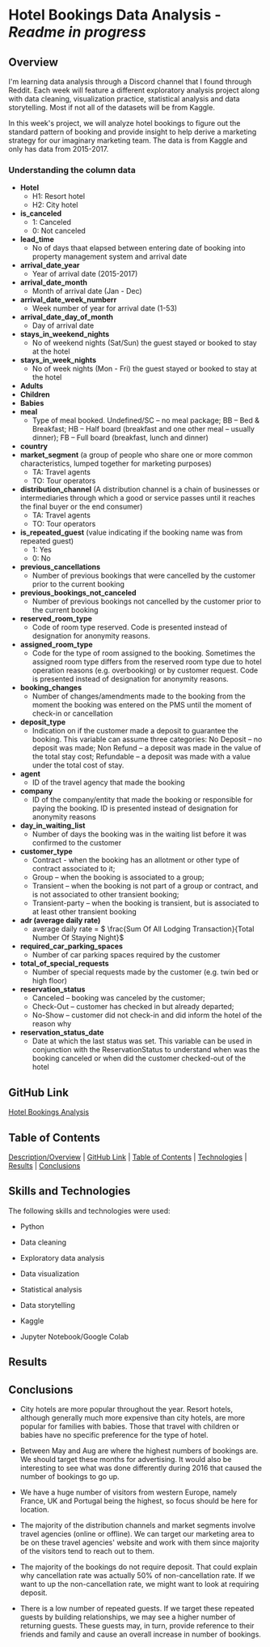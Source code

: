 # Hotel Bookings Data Analysis - *Readme in progress*

## Overview

I'm learning data analysis through a Discord channel that I found through Reddit. Each week will feature a different exploratory analysis project along with data cleaning, visualization practice, statistical analysis and data storytelling. Most if not all of the datasets will be from Kaggle.

In this week's project, we will analyze hotel bookings to figure out the standard pattern of booking and provide insight to help derive a marketing strategy for our imaginary marketing team. The data is from Kaggle and only has data from 2015-2017.

### Understanding the column data

* **Hotel**
    - H1: Resort hotel
    - H2: City hotel
* **is_canceled**
    - 1: Canceled 
    - 0: Not canceled
* **lead_time**
    - No of days thaat elapsed between entering date of booking into property management system and arrival date
* **arrival_date_year**
    - Year of arrival date (2015-2017)
* **arrival_date_month**
    - Month of arrival date (Jan - Dec)
* **arrival_date_week_numberr**
    - Week number of year for arrival date (1-53)
* **arrival_date_day_of_month**
    - Day of arrival date
* **stays_in_weekend_nights**
    - No of weekend nights (Sat/Sun) the guest stayed or booked to stay at the hotel
* **stays_in_week_nights**
    - No of week nights (Mon - Fri) the guest stayed or booked to stay at the hotel
* **Adults** 
* **Children**
* **Babies**
* **meal** 
    - Type of meal booked. Undefined/SC – no meal package; BB – Bed & Breakfast; HB – Half board (breakfast and one other meal – usually dinner); FB – Full board (breakfast, lunch and dinner)
* **country**
* **market_segment** (a group of people who share one or more common characteristics, lumped together for marketing purposes)
    - TA: Travel agents
    - TO: Tour operators 
* **distribution_channel** (A distribution channel is a chain of businesses or intermediaries through which a good or service passes until it reaches the final buyer or the end consumer)
    - TA: Travel agents
    - TO: Tour operators
* **is_repeated_guest** (value indicating if the booking name was from repeated guest)
    - 1: Yes
    - 0: No
* **previous_cancellations**
    - Number of previous bookings that were cancelled by the customer prior to the current booking
* **previous_bookings_not_canceled**
    - Number of previous bookings not cancelled by the customer prior to the current booking
* **reserved_room_type**
    - Code of room type reserved. Code is presented instead of designation for anonymity reasons.
* **assigned_room_type**
    - Code for the type of room assigned to the booking. Sometimes the assigned room type differs from the reserved room type due to hotel operation reasons (e.g. overbooking) or by customer request. Code is presented instead of designation for anonymity reasons.
* **booking_changes**
    - Number of changes/amendments made to the booking from the moment the booking was entered on the PMS until the moment of check-in or cancellation
* **deposit_type**
    - Indication on if the customer made a deposit to guarantee the booking. This variable can assume three categories: No Deposit – no deposit was made; Non Refund – a deposit was made in the value of the total stay cost; Refundable – a deposit was made with a value under the total cost of stay.
* **agent**
    - ID of the travel agency that made the booking 
* **company**
    - ID of the company/entity that made the booking or responsible for paying the booking. ID is presented instead of designation for anonymity reasons
* **day_in_waiting_list**
    - Number of days the booking was in the waiting list before it was confirmed to the customer
* **customer_type**
    - Contract - when the booking has an allotment or other type of contract associated to it; 
    - Group – when the booking is associated to a group; 
    - Transient – when the booking is not part of a group or contract, and is not associated to other transient booking; 
    - Transient-party – when the booking is transient, but is associated to at least other transient booking
* **adr (average daily rate)**
    - average daily rate = $ \frac{Sum Of All Lodging Transaction}{Total Number Of Staying Night}$
* **required_car_parking_spaces**
    - Number of car parking spaces required by the customer 
* **total_of_special_requests**
    - Number of special requests made by the customer (e.g. twin bed or high floor)
* **reservation_status**
    - Canceled – booking was canceled by the customer; 
    - Check-Out – customer has checked in but already departed; 
    - No-Show – customer did not check-in and did inform the hotel of the reason why
* **reservation_status_date**
    - Date at which the last status was set. This variable can be used in conjunction with the ReservationStatus to understand when was the booking canceled or when did the customer checked-out of the hotel

## GitHub Link
[Hotel Bookings Analysis](https://github.com/dangconnie/Hotel-Bookings-data-analysis)


## Table of Contents

[Description/Overview](#overview) | [GitHub Link](#github-link) | [Table of Contents](#table-of-contents) | [Technologies](#skills-and-technologies) | [Results](#results) | [Conclusions](#conclusions)


## Skills and Technologies
The following skills and technologies were used:

   * Python
   
   * Data cleaning
   
   * Exploratory data analysis
   
   * Data visualization
   
   * Statistical analysis
   
   * Data storytelling
   
   * Kaggle
   
   * Jupyter Notebook/Google Colab
   
## Results

## Conclusions
*   City hotels are more popular throughout the year. Resort hotels, although generally much more expensive than city hotels, are more popular for families with babies. Those that travel with children or babies have no specific preference for the type of hotel. 

*   Between May and Aug are where the highest numbers of bookings are. We should target these months for advertising. It would also be interesting to see what was done differently during 2016 that caused the number of bookings to go up.

*   We have a huge number of visitors from western Europe, namely France, UK and Portugal being the highest, so focus should be here for location.

*   The majority of the distribution channels and market segments involve travel agencies (online or offline). We can target our marketing area to be on these travel agencies' website and work with them since majority of the visitors tend to reach out to them. 

*  The majority of the bookings do not require deposit. That could explain why cancellation rate was actually 50% of non-cancellation rate. If we want to up the non-cancellation rate, we might want to look at requiring deposit.

*  There is a low number of repeated guests. If we target these repeated guests by building relationships, we may see a higher number of returning guests. These guests may, in turn, provide reference to their friends and family and cause an overall increase in number of bookings.
